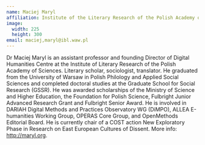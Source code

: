 ```yaml
---
name: Maciej Maryl
affiliation: Institute of the Literary Research of the Polish Academy of Sciences, Warsaw, Poland
image:
  width: 225
  height: 300
email: maciej,maryl@ibl.waw.pl
---
```


Dr Maciej Maryl is an assistant professor and founding Director of Digital Humanities Centre at the Institute of Literary Research of the Polish Academy of Sciences. Literary scholar, sociologist, translator. He graduated from the University of Warsaw in Polish Philology and Applied Social Sciences and completed doctoral studies at the Graduate School for Social Research (GSSR). He was awarded scholarships of the Ministry of Science and Higher Education, the Foundation for Polish Science, Fulbright Junior Advanced Research Grant and Fulbright Senior Award. He is involved in DARIAH Digital Methods and Practices Observatory WG (DiMPO), ALLEA E-humanities Working Group, OPERAS Core Group, and OpenMethods Editorial Board. He is currently chair of a COST action New Exploratory Phase in Research on East European Cultures of Dissent. More info: http://maryl.org.
